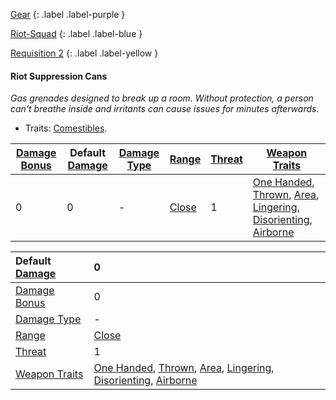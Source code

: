 
[Gear](Game/Gear-List)
{: .label .label-purple }

[Riot-Squad](Game/Blocks/Riot-Squad)
{: .label .label-blue }

[Requisition 2](Game/Deployment#Requisition)
{: .label .label-yellow }
#### Riot Suppression Cans
*Gas grenades designed to break up a room. Without protection, a person can't breathe inside and irritants can cause issues for minutes afterwards.*
* Traits: [Comestibles](Game/Core/Gear#Comestibles).

| [Damage Bonus](Game/Core/Weapons#Damage%20Bonus) | Default [Damage](Game/Core/Weapons#Calculating%20Damage) | [Damage Type](Game/Core/Weapons#Damage%20Type) | [Range](Game/Core/Weapons#Range) | [Threat](Game/Core/Weapons#Threat) | [Weapon Traits](Game/Core/Weapon-Traits)                                                                                                                                                                                         |
| ------------------------------------------------ | -------------------------------------------------------- | ---------------------------------------------- | -------------------------------- | ---------------------------------- | -------------------------------------------------------------------------------------------------------------------------------------------------------------------------------------------------------------------------------- |
| 0                                                | 0                                                        | -                                              | [Close](Game/Core/Movement#Close)                                 | 1                                   | [One Handed](Game/Core/Weapon-Traits#One%20Handed), [Thrown](Game/Core/Weapon-Traits#Thrown), [Area](Game/Core/Weapon-Traits#Area), [Lingering](Game/Core/Weapon-Traits#Lingering), [Disorienting](Game/Core/Weapon-Traits#Disorienting), [Airborne](Game/Core/Weapon-Traits#Airborne) |

| Default [Damage](Core/Weapons#Calculating%20Damage) | 0 |
| :--- | :--- |
| [Damage Bonus](Game/Core/Weapons#Damage%20Bonus) | 0 |
| [Damage Type](Core/Weapons#Damage%20Type) | - |
| [Range](Core/Weapons#Range) | [Close](Game/Core/Movement#Close) |
| [Threat](Core/Weapons#Threat) | 1 |
| [Weapon Traits](Core/Weapon-Traits) | [One Handed](Game/Core/Weapon-Traits#One%20Handed), [Thrown](Game/Core/Weapon-Traits#Thrown), [Area](Game/Core/Weapon-Traits#Area), [Lingering](Game/Core/Weapon-Traits#Lingering), [Disorienting](Game/Core/Weapon-Traits#Disorienting), [Airborne](Game/Core/Weapon-Traits#Airborne) |
